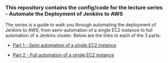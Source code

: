 ### This repository contains the config/code for the lecture series - Automate the Deployment of Jenkins to AWS ###

The series is a guide to walk you through automating the deployment of
Jenkins to AWS; from semi-automation of a single EC2 instance to full
automation of a Jenkins cluster. Below are the links to each of the 3 parts:

  * [Part 1 - Semi automation of a single EC2 instance](http://chinomsoikwuagwu.com/2018/12/14/Automate-deployment-of-Jenkins-to-AWS_Part-1_Semi-automation_Single-EC2-instance)

  * [Part 2 - Full automation of a single EC2 instance](http://chinomsoikwuagwu.com/2018/12/14/Automate-deployment-of-Jenkins-to-AWS_Part-2_Full-automation_Single-EC2-instance)

  

